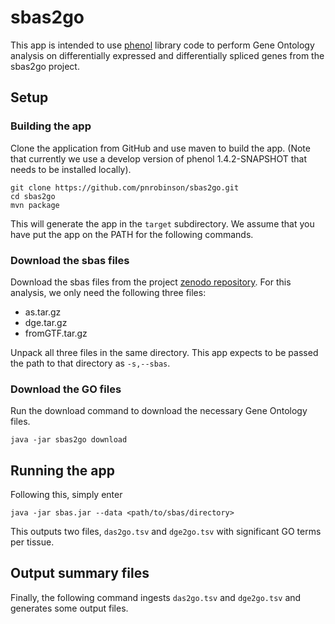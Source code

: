 # sbas2go

This app is intended to use [phenol]() library code to perform
Gene Ontology analysis on differentially expressed and differentially spliced genes 
from the sbas2go project.

## Setup

### Building the app

Clone the application from GitHub and use maven to build the app. (Note that currently we use a develop version
of phenol 1.4.2-SNAPSHOT that needs to be installed locally).

```
git clone https://github.com/pnrobinson/sbas2go.git
cd sbas2go
mvn package
```
This will generate the app in the ``target`` subdirectory. We assume that you have put the app on the PATH
for the following commands.

### Download the sbas files

Download the sbas files from the project [zenodo repository](https://zenodo.org/record/4179559).
For this analysis, we only need the following three files:

* as.tar.gz 
* dge.tar.gz
* fromGTF.tar.gz 

Unpack all three files in the same directory. This app expects to be passed
the path to that directory as ``-s,--sbas``.

### Download the GO files
Run the download command to download the necessary Gene Ontology files.

```
java -jar sbas2go download
```

## Running the app

Following this, simply enter
```
java -jar sbas.jar --data <path/to/sbas/directory>
```

This outputs two files, ``das2go.tsv`` and ``dge2go.tsv`` with significant GO terms per tissue.

## Output summary files
Finally, the following command ingests ``das2go.tsv`` and ``dge2go.tsv`` and generates some output files.
